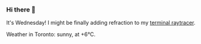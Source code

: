 ### Hi there :wave:

It's Wednesday! I might be finally adding refraction to my [terminal raytracer](https://github.com/bewuethr/bash-raytracer).

Weather in Toronto: sunny, at +6°C.
